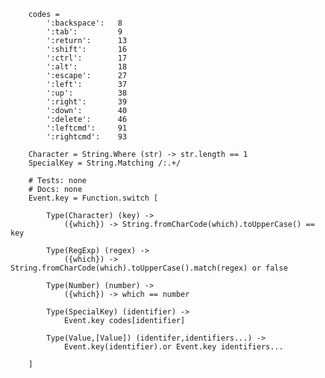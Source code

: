 		codes =
			':backspace': 	8
			':tab': 		9
			':return': 		13
			':shift': 		16
			':ctrl': 		17
			':alt': 		18
			':escape': 		27
			':left': 		37
			':up': 			38
			':right': 		39
			':down': 		40
			':delete': 		46
			':leftcmd': 	91
			':rightcmd': 	93
		
		Character = String.Where (str) -> str.length == 1
		SpecialKey = String.Matching /:.+/
		
		# Tests: none
		# Docs: none
		Event.key = Function.switch [
		
			Type(Character) (key) ->
				({which}) -> String.fromCharCode(which).toUpperCase() == key
		
			Type(RegExp) (regex) ->
				({which}) -> String.fromCharCode(which).toUpperCase().match(regex) or false
		
			Type(Number) (number) ->
				({which}) -> which == number
		
			Type(SpecialKey) (identifier) ->
				Event.key codes[identifier]
		
			Type(Value,[Value])	(identifer,identifiers...) ->
				Event.key(identifier).or Event.key identifiers...
		
		]